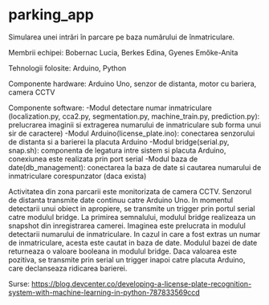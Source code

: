 # parking_app

Simularea unei intrări în parcare pe baza numărului de înmatriculare. 

Membrii echipei: Bobernac Lucia, Berkes Edina, Gyenes Emőke-Anita

Tehnologii folosite: Arduino, Python

Componente hardware: Arduino Uno, senzor de distanta, motor cu bariera, camera CCTV

Componente software:
-Modul detectare numar inmatriculare (localization.py, cca2.py, segmentation.py, machine_train.py, prediction.py): prelucrarea imaginii si extragerea numarului de inmatriculare sub forma unui sir de caractere)
-Modul Arduino(license_plate.ino): conectarea senzorului de distanta si a barierei la placuta Arduino
-Modul bridge(serial.py, snap.sh): componenta de legatura intre sistem si placuta Arduino, conexiunea este realizata prin port serial
-Modul baza de date(db_management): conectarea la baza de date si cautarea numarului de inmatriculare corespunzator (daca exista)

Activitatea din zona parcarii este monitorizata de camera CCTV. Senzorul de distanta transmite date continuu catre Arduino Uno.
In momentul detectarii unui obiect in apropiere, se transmite un trigger prin portul serial catre modulul bridge.
La primirea semnalului, modulul bridge realizeaza un snapshot din inregistrarea camerei.
Imaginea este prelucrata in modulul detectarii numarului de inmatriculare.
In cazul in care a fost extras un numar de inmatriculare, acesta este cautat in baza de date.
Modulul bazei de date returneaza o valoare booleana in modulul bridge.
Daca valoarea este pozitiva, se transmite prin serial un trigger inapoi catre placuta Arduino, care declanseaza ridicarea barierei.



Surse:
https://blog.devcenter.co/developing-a-license-plate-recognition-system-with-machine-learning-in-python-787833569ccd
